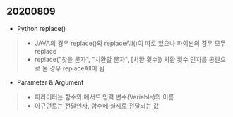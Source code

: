 ## 20200809
- Python replace()
> - JAVA의 경우 replace()와 replaceAll()이 따로 있으나 파이썬의 경우 모두 replace
> - replace("찾을 문자", "치환할 문자", [치환 횟수]) 치환 횟수 인자를 공란으로 둘 경우 replaceAll이 됨

- Parameter & Argument
> - 파라미터는 함수와 메서드 입력 변수(Variable)의 이름
> - 아규먼트는 전달인자, 함수에 실제로 전달되는 값

